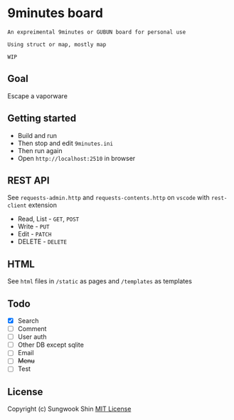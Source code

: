 # 9minutes board

```
An expreimental 9minutes or GUBUN board for personal use

Using struct or map, mostly map

WIP
```

## Goal

Escape a vaporware


## Getting started

* Build and run
* Then stop and edit `9minutes.ini`
* Then run again
* Open `http://localhost:2510` in browser


## REST API

See `requests-admin.http` and `requests-contents.http` on `vscode` with `rest-client` extension

* Read, List - `GET`, `POST`
* Write - `PUT`
* Edit - `PATCH`
* DELETE - `DELETE`


## HTML

See `html` files in `/static` as pages and `/templates` as templates


## Todo
- [x] Search
- [ ] Comment
- [ ] User auth
- [ ] Other DB except sqlite
- [ ] Email
- [ ] ~~Menu~~
- [ ] Test

## License
Copyright (c) Sungwook Shin
[MIT License](http://www.opensource.org/licenses/MIT)
